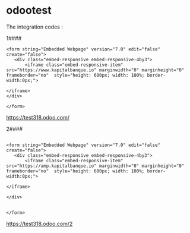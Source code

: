 # odootest
The integration codes :

 1####
 ```
 <form string="Embedded Webpage" version="7.0" edit="false" create="false"> 
    <div class="embed-responsive embed-responsive-4by3">  
        <iframe class="embed-responsive-item"  src="https://www.kapitalbanque.io" marginwidth="0" marginheight="0" frameborder="no"  style="height: 600px; width: 100%; border-width:0px;"> 

 </iframe>
 </div>

 </form>
 ```
 
 https://test318.odoo.com/
 
 
 2####
 ```

<form string="Embedded Webpage" version="7.0" edit="false" create="false"> 
    <div class="embed-responsive embed-responsive-4by3">  
        <iframe class="embed-responsive-item"  src="https://amp.kapitalbanque.io" marginwidth="0" marginheight="0" frameborder="no"  style="height: 600px; width: 100%; border-width:0px;"> 

 </iframe>

</div>


 </form>
 ```
 
 https://test318.odoo.com/2
